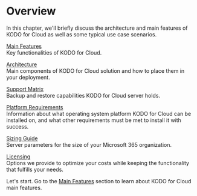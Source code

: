 # Overview

In this chapter, we'll briefly discuss the architecture and main features of KODO for Cloud as well as some typical use case scenarios.

[Main Features](https://storware.gitbook.io/kodo-for-cloud-office365/overview/main-features)   
Key functionalities of KODO for Cloud.

[Architecture](https://storware.gitbook.io/kodo-for-cloud-office365/overview/architecture)   
Main components of KODO for Cloud solution and how to place them in your deployment.

[Support Matrix](https://storware.gitbook.io/kodo-for-cloud-office365/overview/support-matrix)   
Backup and restore capabilities KODO for Cloud server holds. 

[Platform Requirements](https://storware.gitbook.io/kodo-for-cloud-office365/overview/platform-requirements)   
Information about what operating system platform KODO for Cloud can be installed on, and what other requirements must be met to install it with success.

[Sizing Guide](https://storware.gitbook.io/kodo-for-cloud-office365/overview/sizing-guide)   
Server parameters for the size of your Microsoft 365 organization.

[Licensing](https://storware.gitbook.io/kodo-for-cloud-office365/overview/licensing)   
Options we provide to optimize your costs while keeping the functionality that fulfills your needs.

Let's start. Go to the [Main Features](https://storware.gitbook.io/kodo-for-cloud-office365/overview/main-features) section to learn about KODO for Cloud main features.

